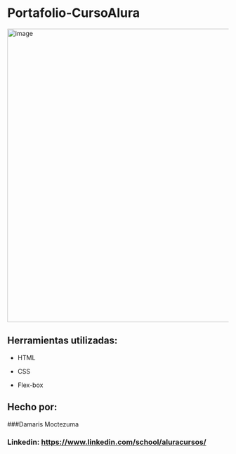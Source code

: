 # Portafolio-CursoAlura
<img width="1346" height="666" alt="image" src="https://github.com/user-attachments/assets/6d64f85e-6d39-4a28-899e-05f8fd1fc91a" />

## Herramientas utilizadas:

* HTML

* CSS

* Flex-box

## Hecho por:

###Damaris Moctezuma

### Linkedin: https://www.linkedin.com/school/aluracursos/

